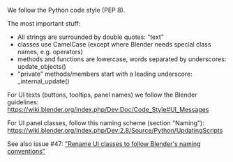 We follow the Python code style (PEP 8).

The most important stuff:
* All strings are surrounded by double quotes: "text"
* classes use CamelCase (except where Blender needs special class names, e.g. operators)
* methods and functions are lowercase, words separated by underscores: update_objects()
* "private" methods/members start with a leading underscore: _internal_update()

For UI texts (buttons, tooltips, panel names) we follow the Blender guidelines:
https://wiki.blender.org/index.php/Dev:Doc/Code_Style#UI_Messages

For UI panel classes, follow this naming scheme (section "Naming"):
https://wiki.blender.org/index.php/Dev:2.8/Source/Python/UpdatingScripts

See also issue #47: ["Rename UI classes to follow Blender's naming conventions"](https://github.com/LuxCoreRender/BlendLuxCore/issues/47)
